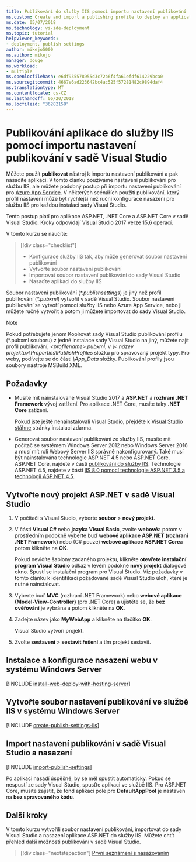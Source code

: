 ```yaml
---
title: Publikování do služby IIS pomocí importu nastavení publikování
ms.custom: Create and import a publishing profile to deploy an application from Visual Studio to IIS
ms.date: 05/07/2018
ms.technology: vs-ide-deployment
ms.topic: tutorial
helpviewer_keywords:
- deployment, publish settings
author: mikejo5000
ms.author: mikejo
manager: douge
ms.workload:
- multiple
ms.openlocfilehash: e6df935578955d3c72b6f4fa61efdf614229bca0
ms.sourcegitcommit: 4667e6ad223642bc4ac525f57281482c9894daf4
ms.translationtype: MT
ms.contentlocale: cs-CZ
ms.lasthandoff: 06/20/2018
ms.locfileid: "36282158"
---
```

# <a name="publish-an-application-to-iis-by-importing-publish-settings-in-visual-studio"></a>Publikování aplikace do služby IIS pomocí importu nastavení publikování v sadě Visual Studio

Můžete použít **publikovat** nástroj k importu nastavení publikování a pak nasadíte aplikaci. V tomto článku používáme nastavení publikování pro službu IIS, ale můžete podobný postup při importu nastavení publikování pro [Azure App Service](../deployment/tutorial-import-publish-settings-azure.md). V některých scénářích použití publikování, který profil nastavení může být rychlejší než ruční konfigurace nasazení pro službu IIS pro každou instalaci sady Visual Studio.

Tento postup platí pro aplikace ASP.NET, .NET Core a ASP.NET Core v sadě Visual Studio. Kroky odpovídají Visual Studio 2017 verze 15,6 operací.

V tomto kurzu se naučíte:

> [!div class="checklist"]
> * Konfigurace služby IIS tak, aby může generovat soubor nastavení publikování
> * Vytvořte soubor nastavení publikování
> * Importovat soubor nastavení publikování do sady Visual Studio
> * Nasaďte aplikaci do služby IIS

Soubor nastavení publikování (*\*.publishsettings*) je jiný než profil publikování (*\*.pubxml*) vytvořit v sadě Visual Studio. Soubor nastavení publikování se vytvoří pomocí služby IIS nebo Azure App Service, nebo ji můžete ručně vytvořit a potom ji můžete importovat do sady Visual Studio.

> [!NOTE]
> Pokud potřebujete jenom Kopírovat sady Visual Studio publikování profilu (\*.pubxml souboru) z jedné instalace sady Visual Studio na jiný, můžete najít profil publikování,  *\<profilename\>.pubxml*, v  *\\< název projektu\>\Properties\PublishProfiles* složku pro spravovaný projekt typy. Pro weby, podívejte se do části *\App_Data* složky. Publikování profily jsou soubory nástroje MSBuild XML.

## <a name="prerequisites"></a>Požadavky

* Musíte mít nainstalované Visual Studio 2017 a **ASP.NET** a **rozhraní .NET Framework** vývoj zatížení. Pro aplikace .NET Core, musíte taky **.NET Core** zatížení.

    Pokud jste ještě nenainstalovali Visual Studio, přejděte k [Visual Studio stáhne](https://visualstudio.microsoft.com/downloads/?utm_medium=microsoft&utm_source=docs.microsoft.com&utm_campaign=button+cta&utm_content=download+vs2017) stránky instalaci zdarma.

* Generovat soubor nastavení publikování ze služby IIS, musíte mít počítač se systémem Windows Server 2012 nebo Windows Server 2016 a musí mít roli Webový Server IIS správně nakonfigurovaný. Také musí být nainstalována technologie ASP.NET 4.5 nebo ASP.NET Core. ASP.NET Core, najdete v části [publikování do služby IIS](/aspnet/core/publishing/iis?tabs=aspnetcore2x#iis-configuration). Technologie ASP.NET 4.5, najdete v části [IIS 8.0 pomocí technologie ASP.NET 3.5 a technologii ASP.NET 4.5](/iis/get-started/whats-new-in-iis-8/iis-80-using-aspnet-35-and-aspnet-45).

## <a name="create-a-new-aspnet-project-in-visual-studio"></a>Vytvořte nový projekt ASP.NET v sadě Visual Studio

1. V počítači s Visual Studio, vyberte **soubor** > **nový projekt**.

1. V části **Visual C#** nebo **jazyka Visual Basic**, zvolte **webové**a potom v prostředním podokně vyberte buď **webové aplikace ASP.NET (rozhraní .NET Framework)** nebo (C# pouze) **webové aplikace ASP.NET Core**a potom klikněte na **OK**.

    Pokud nevidíte šablony zadaného projektu, klikněte **otevřete instalační program Visual Studio** odkaz v levém podokně **nový projekt** dialogové okno. Spustí se instalační program pro Visual Studio. Viz požadavky v tomto článku k identifikaci požadované sadě Visual Studio úloh, které je nutné nainstalovat.

1. Vyberte buď **MVC** (rozhraní .NET Framework) nebo **webové aplikace (Model-View-Controller)** (pro .NET Core) a ujistěte se, že **bez ověřování** je vybrána a potom klikněte na **OK**.

1. Zadejte název jako **MyWebApp** a klikněte na tlačítko **OK**.

    Visual Studio vytvoří projekt.

1. Zvolte **sestavení** > **sestavit řešení** a tím projekt sestavit.

## <a name="install-and-configure-web-deploy-on-windows-server"></a>Instalace a konfigurace nasazení webu v systému Windows Server

[!INCLUDE [install-web-deploy-with-hosting-server](../deployment/includes/install-web-deploy-with-hosting-server.md)]

## <a name="create-the-publish-settings-file-in-iis-on-windows-server"></a>Vytvořte soubor nastavení publikování ve službě IIS v systému Windows Server

[!INCLUDE [create-publish-settings-iis](../deployment/includes/create-publish-settings-iis.md)]

## <a name="import-the-publish-settings-in-visual-studio-and-deploy"></a>Import nastavení publikování v sadě Visual Studio a nasazení

[!INCLUDE [import-publish-settings](../deployment/includes/import-publish-settings-vs.md)]

Po aplikaci nasadí úspěšně, by se měl spustit automaticky. Pokud se nespustí ze sady Visual Studio, spusťte aplikaci ve službě IIS. Pro ASP.NET Core, musíte zajistit, že fond aplikací pole pro **DefaultAppPool** je nastaven na **bez spravovaného kódu**.

## <a name="next-steps"></a>Další kroky

V tomto kurzu vytvořili soubor nastavení publikování, importovat do sady Visual Studio a nasazení aplikace ASP.NET do služby IIS. Můžete chtít přehled další možnosti publikování v sadě Visual Studio.

> [!div class="nextstepaction"]
> [První seznámení s nasazováním](../deployment/deploying-applications-services-and-components.md)
